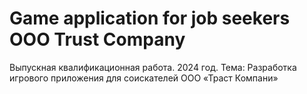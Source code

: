 # Game application for job seekers OOO Trust Company
 Выпускная квалификационная работа. 2024 год. Тема: Разработка игрового приложения для соискателей ООО «Траст Компани»
